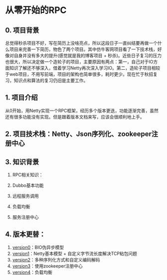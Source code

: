 # 从零开始的RPC
## 0. 项目背景
总觉得秒杀项目不好，写在简历上没啥亮点，所以这段日子一直纠结要再做一个什么项目来完善一下简历，物色了两个项目。其中仿牛客网项目看了一下技术栈，好像对自身并没有多大的提升(感觉就是我的博客项目 + 秒杀)。近些日子复习的压力也很大，所以决定做一个造轮子的项目，主要原因有两点：第一，自己对于IO方面知识了解还不够深入，借着学习Netty再次深入学习IO。第二，造轮子项目相较于web项目，不用写前端，项目的架构也简单很多，耗时更少。现在忙于秋招复习，知识点和算法的复习仍旧是主要工作。

## 1. 项目介绍
从0开始，用Netty实现一个RPC框架，经历多个版本更迭，功能逐渐完善，虽然还有很多功能没有实现。但是跟着版本文档来写，应该会很顺利地上手。

## 2. 项目技术栈：Netty、Json序列化、zookeeper注册中心

## 3. 知识背景
1. RPC相关知识：

2. Dubbo基本功能
  1. 远程服务调用
  2. 负载均衡
  3. 服务注册中心
  
## 4. 版本更替：
1. [version0](https://github.com/ks-39/MyRPC/blob/master/RPC_Version0%E2%80%94%E2%80%94BIO%E4%BC%AA%E5%BC%82%E6%AD%A5%E6%A8%A1%E5%9E%8B.md)：BIO伪异步模型
2. [version1](https://github.com/ks-39/MyRPC/blob/master/RPC_Version1%E2%80%94%E2%80%94%E4%BD%BF%E7%94%A8Netty%E6%A1%86%E6%9E%B6%E8%A7%A3%E5%86%B3TCP%E7%B2%98%E5%8C%85.md)：Netty基本模型 + 自定义字节流长度解决TCP粘包问题
3. [version2](https://github.com/ks-39/MyRPC/blob/master/RPC_Version2%E2%80%94%E2%80%94%E5%A4%9A%E7%A7%8D%E5%BA%8F%E5%88%97%E5%8C%96%E6%96%B9%E5%BC%8F%E5%92%8C%E8%87%AA%E5%AE%9A%E4%B9%89%E7%BC%96%E7%A0%81%E8%A7%A3%E7%A0%81.md)：多种序列化方式和自定义编码解码
4. [version3](https://github.com/ks-39/MyRPC/blob/master/RPC_Version3%E2%80%94%E2%80%94%E4%BD%BF%E7%94%A8zookeeper%E6%B3%A8%E5%86%8C%E4%B8%AD%E5%BF%83.md)：使用zookeeper注册中心
5. [version4](https://github.com/ks-39/MyRPC/blob/master/RPC_Version4%E2%80%94%E2%80%94%E8%B4%9F%E8%BD%BD%E5%9D%87%E8%A1%A1.md)：负载均衡
